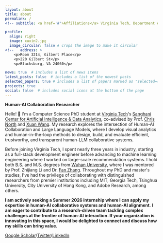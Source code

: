 ```yaml
---
layout: about
title: about
permalink: /
<!-- subtitle: <a href='#'>Affiliations</a> Virginia Tech, Department of Computer Science -->

profile:
  align: right
  image: xuxin2.jpg
  image_circular: false # crops the image to make it circular
<!--   address: >
    <p>Room 3214, Gilbert Place</p>
    <p>220 Gilbert St</p>
    <p>Blacksburg, VA 24060</p> 

news: true  # includes a list of news items
latest_posts: false  # includes a list of the newest posts
selected_papers: true # includes a list of papers marked as "selected={true}"
projects: true
social: false  # includes social icons at the bottom of the page
---
```


<!-- How to pronouce my first name: "<b>Shesing</b>". -->
<b>Human-AI Collaboration Researcher</b>

Hello! 👋 I'm a Computer Science PhD student at [Virginia Tech](https://www.vt.edu/)'s [Sanghani Center for Artificial Intelligence & Data Analytics](https://sanghani.cs.vt.edu/about/), co-advised by Prof. [Chris North](https://people.cs.vt.edu/north/) and [Xuan Wang](https://xuanwang91.github.io/). My research explores the intersection of Human-AI Collaboration and Large Language Models, where I develop visual analytics and human-in-the-loop methods to design, build, and evaluate efficient, trustworthy, and transparent human-LLM collaborative systems.

Before joining Virginia Tech, I spent nearly three years in industry, starting as a full-stack development engineer before advancing to machine learning engineering where I worked on large-scale recommendation systems.
I hold both B.S. and M.S. degrees from [Wuhan University](https://en.whu.edu.cn/), where I was mentored by Prof. Zhijiang Li and Dr. [Fan Zhang](https://scholar.google.com/citations?user=K3SZuHIAAAAJ&hl=en). Throughout my PhD and master's studies, I've had the privilege of collaborating with distinguished researchers from premier institutions including MIT, Georgia Tech, Tsinghua University, City University of Hong Kong, and Adobe Research, among others.

<!-- My research explores the intersection of Visualization, Human-Computer Interaction, and Large Language Models, where I develop visual analytics and human-in-the-loop methods to design, build, and evaluate efficient, trustworthy, and transparent human-LLM collaborative systems. -->

<b>I am actively seeking a Summer 2026 internship where I can apply my expertise in human-AI collaborative systems and human-AI alignment. I am eager to contribute to a research-driven team tackling complex challenges at the frontier of human-AI interaction. If your organization is innovating in this space, I would be delighted to connect and discuss how my skills can bring value.</b>

<!-- Last summer, I was a visiting PhD student in the [HCIE Group](https://hcie.csail.mit.edu/) at CSAIL, MIT. -->

<!-- With three years in top tech companies, I am a <b>full-stack developer</b> and <b>AI Applied Researcher</b>. My current research lies on <b>Information Visualization</b>, <b>Immersive Analytics</b>, and <b>Human-AI Interaction</b>. 

Furthermore, as a <b>HCI researcher</b>, I firmly place humans at the core. My ultimate goal is <b>equip individuals</b> with the capability to comprehensively comprehend and effectively derive insights from <b>vast multimodal information and environments</b>, achieved through the synergistic integration of AI and visualization techniques. -->

[Google Scholar](https://scholar.google.com/citations?user=2mxFqi0AAAAJ&hl=en)/[Twitter](https://twitter.com/TangXuxin)/[LinkedIn](https://www.linkedin.com/in/xuxin-tang-45a27484/)

<!-- The focal point of my current projects is to equip individuals with the capability to comprehensively comprehend and effectively derive insights from <b>vast multimodal information</b>, achieved through the synergistic integration of AI and visualization techniques. -->



